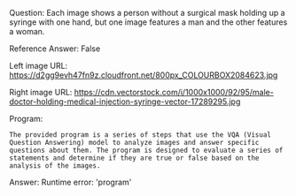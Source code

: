Question: Each image shows a person without a surgical mask holding up a syringe with one hand, but one image features a man and the other features a woman.

Reference Answer: False

Left image URL: https://d2gg9evh47fn9z.cloudfront.net/800px_COLOURBOX2084623.jpg

Right image URL: https://cdn.vectorstock.com/i/1000x1000/92/95/male-doctor-holding-medical-injection-syringe-vector-17289295.jpg

Program:

```
The provided program is a series of steps that use the VQA (Visual Question Answering) model to analyze images and answer specific questions about them. The program is designed to evaluate a series of statements and determine if they are true or false based on the analysis of the images.
```
Answer: Runtime error: 'program'

